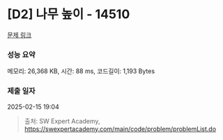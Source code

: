 # [D2] 나무 높이 - 14510 

[문제 링크](https://swexpertacademy.com/main/code/problem/problemDetail.do?contestProbId=AYFofW8qpXYDFAR4) 

### 성능 요약

메모리: 26,368 KB, 시간: 88 ms, 코드길이: 1,193 Bytes

### 제출 일자

2025-02-15 19:04



> 출처: SW Expert Academy, https://swexpertacademy.com/main/code/problem/problemList.do
